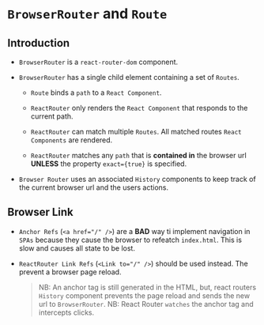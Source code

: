 # `BrowserRouter` and `Route`

## Introduction

* `BrowserRouter` is a `react-router-dom` component.

* `BrowserRouter` has a single child element containing a set of `Routes`.

    * `Route` binds a `path` to a `React Component`.

    * `ReactRouter` only renders the `React Component` that responds to the current path.

    * `ReactRouter` can match multiple `Routes`. All matched routes `React Components` are rendered.

    * `ReactRouter` matches any `path` that is __contained in__ the browser url __UNLESS__ the property `exact={true}` is specified.

* `Browser Router` uses an associated `History` components to keep track of the current browser url and the users actions.

## Browser Link

* `Anchor Refs` (`<a href="/" />`) are a __BAD__ way ti implement navigation in `SPAs` because they cause the browser to refeatch `index.html`. This is slow and causes all state to be lost.

* `ReactRouter Link Refs` (`<Link to="/" />`) should be used instead. The prevent a browser page reload.
    > NB: An anchor tag is still generated in the HTML, but, react routers `History` component prevents the page reload and sends the new url to `BrowserRouter`. 
    > NB: React Router `watches` the anchor tag and intercepts clicks.